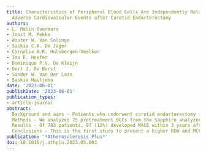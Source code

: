 ```yaml
---
title: Characteristics of Peripheral Blood Cells Are Independently Related to Major
  Adverse Cardiovascular Events after Carotid Endarterectomy
authors:
- L. Malin Overmars
- Joost M. Mekke
- Wouter W. Van Solinge
- Saskia C.A. De Jager
- Cornelia A.R. Hulsbergen-Veelken
- Imo E. Hoefer
- Dominique P.V. De Kleijn
- Gert J. De Borst
- Sander W. Van Der Laan
- Saskia Haitjema
date: '2023-06-01'
publishDate: '2023-06-01'
publication_types:
- article-journal
abstract:
  Background and aims - Patients who underwent carotid endarterectomy (CEA) still have a residual risk of 13% of developing a major adverse cardiovascular event (MACE) within 3 years. Inflammatory processes leading up to MACE are not fully understood. Therefore, we examined blood cell characteristics (BCCs), possibly reflecting inflammatory processes, in relation to MACE to identify BCCs that may contribute to an increased risk.
  Methods - We analyzed 75 pretreatment BCCs from the Sapphire analyzer, and clinical data from the Athero-Express biobank in relation to MACE after CEA using Random Survival Forests, and a Generalized Additive Survival Model. To understand biological mechanisms, we related the identified variables to intraplaque hemorrhage (IPH).
  Results - Of 783 patients, 97 (12%) developed MACE within 3 years after CEA. Red blood cell distribution width (RDW) (HR 1.23 [1.02, 1.68], p = 0.022), CV of lymphocyte size (LACV) (HR 0.78 [0.63, 0.99], p = 0.043), neutrophil complexity of the intracellular structure (NIMN) (HR 0.80 [0.64, 0.98], p = 0.033), mean neutrophil size (NAMN) (HR 0.67 [0.55, 0.83], p < 0.001), mean corpuscular volume (MCV) (HR 1.35 [1.09, 1.66], p = 0.005), eGFR (HR 0.65 [0.52, 0.80], p < 0.001); and HDL-cholesterol (HR 0.62 [0.45, 0.85], p = 0.003) were related to MACE. NAMN was related to IPH (OR 0.83 [0.71–0.98], p = 0.02).
  Conclusions - This is the first study to present a higher RDW and MCV and lower LACV, NIMN and NAMN as biomarkers reflecting inflammatory processes that may contribute to an increased risk of MACE after CEA.
publication: '*Atherosclerosis Plus*'
doi: 10.1016/j.athplu.2023.05.003
---
```

